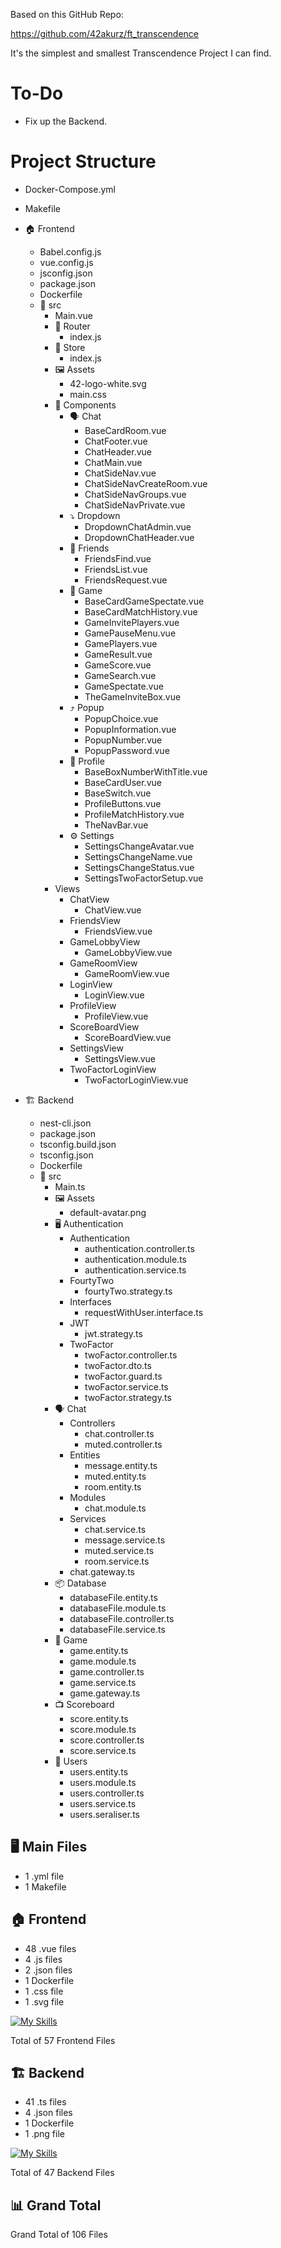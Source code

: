 Based on this GitHub Repo:

https://github.com/42akurz/ft_transcendence

It's the simplest and smallest Transcendence Project I can find.

# To-Do

- Fix up the Backend.

# Project Structure

<link rel="stylesheet" href="https://cdn.jsdelivr.net/gh/devicons/devicon@v2.15.1/devicon.min.css">

- <i class="devicon-docker-plain"></i> Docker-Compose.yml
- <i class="devicon-c-plain"></i> Makefile
- :house: Frontend
  - <i class="devicon-javascript-plain"></i> Babel.config.js
  - <i class="devicon-javascript-plain"></i> vue.config.js
  - <i class="devicon-javascript-plain"></i> jsconfig.json
  - <i class="devicon-javascript-plain"></i> package.json
  - <i class="devicon-docker-plain"></i> Dockerfile
  - :telescope: src
  	- <i class="devicon-vuejs-plain"></i> Main.vue
	- :signal_strength: Router
		- <i class="devicon-javascript-plain"></i> index.js
	- :convenience_store: Store
		- <i class="devicon-javascript-plain"></i> index.js
	- :framed_picture: Assets
		- 42-logo-white.svg
		- <i class="devicon-css3-plain"></i> main.css
	- :robot: Components
		- :speaking_head: Chat
			- <i class="devicon-vuejs-plain"></i> BaseCardRoom.vue 
			- <i class="devicon-vuejs-plain"></i> ChatFooter.vue
			- <i class="devicon-vuejs-plain"></i> ChatHeader.vue
			- <i class="devicon-vuejs-plain"></i> ChatMain.vue
			- <i class="devicon-vuejs-plain"></i> ChatSideNav.vue
			- <i class="devicon-vuejs-plain"></i> ChatSideNavCreateRoom.vue
			- <i class="devicon-vuejs-plain"></i> ChatSideNavGroups.vue
			- <i class="devicon-vuejs-plain"></i> ChatSideNavPrivate.vue
		- :arrow_heading_down: Dropdown
			- <i class="devicon-vuejs-plain"></i> DropdownChatAdmin.vue
			- <i class="devicon-vuejs-plain"></i> DropdownChatHeader.vue
		- :busts_in_silhouette: Friends
			- <i class="devicon-vuejs-plain"></i> FriendsFind.vue
			- <i class="devicon-vuejs-plain"></i> FriendsList.vue
			- <i class="devicon-vuejs-plain"></i> FriendsRequest.vue
		- :ping_pong: Game
			- <i class="devicon-vuejs-plain"></i> BaseCardGameSpectate.vue
			- <i class="devicon-vuejs-plain"></i> BaseCardMatchHistory.vue
			- <i class="devicon-vuejs-plain"></i> GameInvitePlayers.vue
			- <i class="devicon-vuejs-plain"></i> GamePauseMenu.vue
			- <i class="devicon-vuejs-plain"></i> GamePlayers.vue
			- <i class="devicon-vuejs-plain"></i> GameResult.vue
			- <i class="devicon-vuejs-plain"></i> GameScore.vue
			- <i class="devicon-vuejs-plain"></i> GameSearch.vue
			- <i class="devicon-vuejs-plain"></i> GameSpectate.vue
			- <i class="devicon-vuejs-plain"></i> TheGameInviteBox.vue
		- :arrow_heading_up: Popup
			- <i class="devicon-vuejs-plain"></i> PopupChoice.vue
			- <i class="devicon-vuejs-plain"></i> PopupInformation.vue
			- <i class="devicon-vuejs-plain"></i> PopupNumber.vue
			- <i class="devicon-vuejs-plain"></i> PopupPassword.vue
		- :bust_in_silhouette: Profile
			- <i class="devicon-vuejs-plain"></i> BaseBoxNumberWithTitle.vue
			- <i class="devicon-vuejs-plain"></i> BaseCardUser.vue
			- <i class="devicon-vuejs-plain"></i> BaseSwitch.vue
			- <i class="devicon-vuejs-plain"></i> ProfileButtons.vue
			- <i class="devicon-vuejs-plain"></i> ProfileMatchHistory.vue
			- <i class="devicon-vuejs-plain"></i> TheNavBar.vue
		- :gear: Settings
			- <i class="devicon-vuejs-plain"></i> SettingsChangeAvatar.vue
			- <i class="devicon-vuejs-plain"></i> SettingsChangeName.vue
			- <i class="devicon-vuejs-plain"></i> SettingsChangeStatus.vue
			- <i class="devicon-vuejs-plain"></i> SettingsTwoFactorSetup.vue
	- Views
		- ChatView
			- <i class="devicon-vuejs-plain"></i> ChatView.vue
		- FriendsView
			- <i class="devicon-vuejs-plain"></i> FriendsView.vue
		- GameLobbyView
			- <i class="devicon-vuejs-plain"></i> GameLobbyView.vue
		- GameRoomView
			- <i class="devicon-vuejs-plain"></i> GameRoomView.vue
		- LoginView
			- <i class="devicon-vuejs-plain"></i> LoginView.vue
		- ProfileView
			- <i class="devicon-vuejs-plain"></i> ProfileView.vue
		- ScoreBoardView
			- <i class="devicon-vuejs-plain"></i> ScoreBoardView.vue
		- SettingsView
			- <i class="devicon-vuejs-plain"></i> SettingsView.vue
		- TwoFactorLoginView
			- <i class="devicon-vuejs-plain"></i> TwoFactorLoginView.vue
	
- :building_construction: Backend
  - <i class="devicon-javascript-plain"></i> nest-cli.json
  - <i class="devicon-javascript-plain"></i> package.json
  - <i class="devicon-javascript-plain"></i> tsconfig.build.json
  - <i class="devicon-javascript-plain"></i> tsconfig.json
  - <i class="devicon-docker-plain"></i> Dockerfile
  - :telescope: src
  	- <i class="devicon-typescript-plain"></i> Main.ts
	- :framed_picture: Assets
		- default-avatar.png
	- :desktop_computer: Authentication
		- Authentication
			- <i class="devicon-typescript-plain"></i> authentication.controller.ts
			- <i class="devicon-typescript-plain"></i> authentication.module.ts
			- <i class="devicon-typescript-plain"></i> authentication.service.ts
		- FourtyTwo
			- <i class="devicon-typescript-plain"></i> fourtyTwo.strategy.ts
		- Interfaces
			- <i class="devicon-typescript-plain"></i> requestWithUser.interface.ts
		- JWT
			- <i class="devicon-typescript-plain"></i> jwt.strategy.ts
		- TwoFactor
			- <i class="devicon-typescript-plain"></i> twoFactor.controller.ts
			- <i class="devicon-typescript-plain"></i> twoFactor.dto.ts
			- <i class="devicon-typescript-plain"></i> twoFactor.guard.ts
			- <i class="devicon-typescript-plain"></i> twoFactor.service.ts
			- <i class="devicon-typescript-plain"></i> twoFactor.strategy.ts
	- :speaking_head: Chat
		- Controllers
			- <i class="devicon-typescript-plain"></i> chat.controller.ts
			- <i class="devicon-typescript-plain"></i> muted.controller.ts
		- Entities
			- <i class="devicon-typescript-plain"></i> message.entity.ts
			- <i class="devicon-typescript-plain"></i> muted.entity.ts
			- <i class="devicon-typescript-plain"></i> room.entity.ts
		- Modules
			- <i class="devicon-typescript-plain"></i> chat.module.ts
		- Services
			- <i class="devicon-typescript-plain"></i> chat.service.ts
			- <i class="devicon-typescript-plain"></i> message.service.ts
			- <i class="devicon-typescript-plain"></i> muted.service.ts
			- <i class="devicon-typescript-plain"></i> room.service.ts
		- <i class="devicon-typescript-plain"></i> chat.gateway.ts
	- :package: Database
		- <i class="devicon-typescript-plain"></i> databaseFile.entity.ts
		- <i class="devicon-typescript-plain"></i> databaseFile.module.ts
		- <i class="devicon-typescript-plain"></i> databaseFile.controller.ts
		- <i class="devicon-typescript-plain"></i> databaseFile.service.ts
	- :ping_pong: Game
		- <i class="devicon-typescript-plain"></i> game.entity.ts
		- <i class="devicon-typescript-plain"></i> game.module.ts
		- <i class="devicon-typescript-plain"></i> game.controller.ts
		- <i class="devicon-typescript-plain"></i> game.service.ts
		- <i class="devicon-typescript-plain"></i> game.gateway.ts
	- :tv: Scoreboard
		- <i class="devicon-typescript-plain"></i> score.entity.ts
		- <i class="devicon-typescript-plain"></i> score.module.ts
		- <i class="devicon-typescript-plain"></i> score.controller.ts
		- <i class="devicon-typescript-plain"></i> score.service.ts
	- :busts_in_silhouette: Users
		- <i class="devicon-typescript-plain"></i> users.entity.ts
		- <i class="devicon-typescript-plain"></i> users.module.ts
		- <i class="devicon-typescript-plain"></i> users.controller.ts
		- <i class="devicon-typescript-plain"></i> users.service.ts
		- <i class="devicon-typescript-plain"></i> users.seraliser.ts


## 🖥️ Main Files

- 1 .yml file
- 1 Makefile

## 🏠 Frontend

- 48 .vue files
- 4 .js files
- 2 .json files
- 1 Dockerfile
- 1 .css file
- 1 .svg file

[![My Skills](https://skillicons.dev/icons?i=vue,js,docker,css,svg)](https://skillicons.dev)

Total of 57 Frontend Files

## :building_construction: Backend

- 41 .ts files
- 4 .json files
- 1 Dockerfile
- 1 .png file

[![My Skills](https://skillicons.dev/icons?i=ts,js,docker,nodejs,postgresql)](https://skillicons.dev)

Total of 47 Backend Files

## :bar_chart: Grand Total

Grand Total of 106 Files
